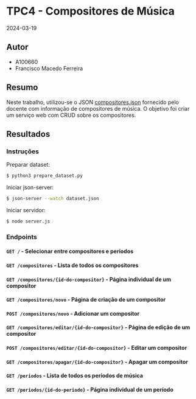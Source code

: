 # TPC4 - Compositores de Música

2024-03-19

## Autor

- A100660
- Francisco Macedo Ferreira

## Resumo

Neste trabalho, utilizou-se o JSON [compositores.json](./compositores.json) fornecido pelo docente com informação de
compositores de música.
O objetivo foi criar um serviço web com CRUD sobre os compositores.

## Resultados

### Instruções

Preparar dataset:

```bash
$ python3 prepare_dataset.py
```

Iniciar json-server:

```bash
$ json-server --watch dataset.json
```

Iniciar servidor:

```bash
$ node server.js
```

### Endpoints

#### `GET /` - Selecionar entre compositores e períodos

#### `GET /compositores` - Lista de todos os compositores

#### `GET /compositores/{id-do-compositor}` - Página individual de um compositor

#### `GET /compositores/novo` - Página de criação de um compositor

#### `POST /compositores/novo` - Adicionar um compositor

#### `GET /compositores/editar/{id-do-compositor}` - Página de edição de um compositor

#### `POST /compositores/editar/{id-do-compositor}` - Editar um compositor

#### `GET /compositores/apagar/{id-do-compositor}` - Apagar um compositor

#### `GET /periodos` - Lista de todos os períodos de música

#### `GET /periodos/{id-do-periodo}` - Página individual de um período
